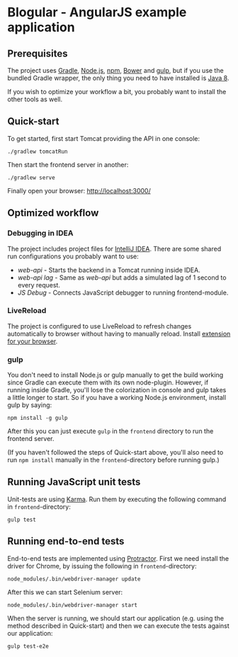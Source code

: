 # Blogular - AngularJS example application

## Prerequisites

The project uses [Gradle](http://www.gradle.org/), [Node.js](http://nodejs.org/), [npm](https://www.npmjs.org/),
[Bower](http://bower.io/) and [gulp](http://gulpjs.com/), but if you use the bundled Gradle wrapper, the only
thing you need to have installed is [Java 8](http://www.oracle.com/technetwork/java/javase/downloads/).

If you wish to optimize your workflow a bit, you probably want to install the other tools as well.

## Quick-start

To get started, first start Tomcat providing the API in one console:

    ./gradlew tomcatRun

Then start the frontend server in another:

    ./gradlew serve

Finally open your browser: [http://localhost:3000/](http://localhost:3000/)

## Optimized workflow

### Debugging in IDEA

The project includes project files for [IntelliJ IDEA](http://www.jetbrains.com/idea/). There are
some shared run configurations you probably want to use:

  - _web-api_ - Starts the backend in a Tomcat running inside IDEA.
  - _web-api lag_ - Same as _web-api_ but adds a simulated lag of 1 second to every request.
  - _JS Debug_ - Connects JavaScript debugger to running frontend-module.

### LiveReload

The project is configured to use LiveReload to refresh changes automatically to browser without having
to manually reload. Install [extension for your browser](http://feedback.livereload.com/knowledgebase/articles/86242-how-do-i-install-and-use-the-browser-extensions).

### gulp

You don't need to install Node.js or gulp manually to get the build working since Gradle can execute them
with its own node-plugin. However, if running inside Gradle, you'll lose the colorization in console and
gulp takes a little longer to start. So if you have a working Node.js environment, install gulp by saying:

    npm install -g gulp

After this you can just execute `gulp` in the `frontend` directory to run the frontend server.

(If you haven't followed the steps of Quick-start above, you'll also need to run `npm install` manually
in the `frontend`-directory before running gulp.)

## Running JavaScript unit tests

Unit-tests are using [Karma](http://karma-runner.github.io/). Run them by executing the following command
in `frontend`-directory:

    gulp test

## Running end-to-end tests

End-to-end tests are implemented using [Protractor](https://github.com/angular/protractor). First we need
install the driver for Chrome, by issuing the following in `frontend`-directory:

    node_modules/.bin/webdriver-manager update

After this we can start Selenium server:

    node_modules/.bin/webdriver-manager start

When the server is running, we should start our application (e.g. using the method described in Quick-start)
and then we can execute the tests against our application:

    gulp test-e2e
